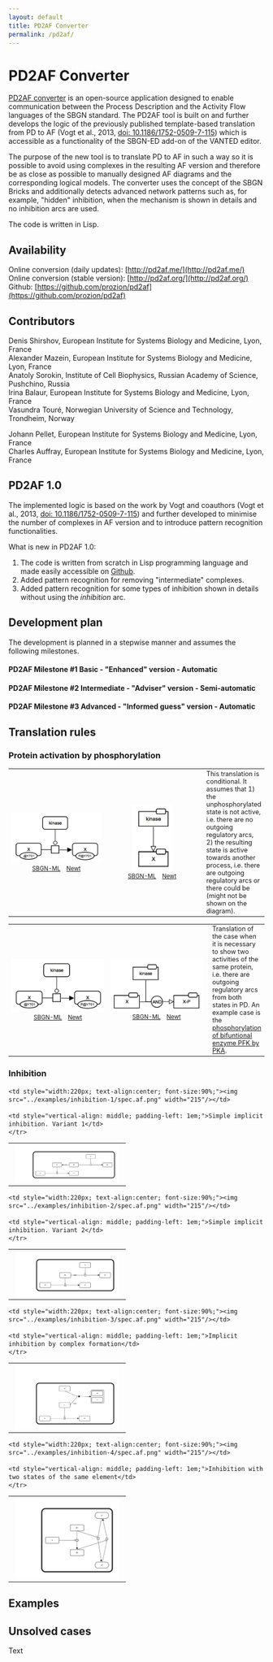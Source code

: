 ```yaml
---
layout: default
title: PD2AF Converter
permalink: /pd2af/
---
```


# PD2AF Converter

[PD2AF converter](http://pd2af.me/) is an open-source application designed to enable communication between the Process Description and the Activity Flow languages of the SBGN standard. The PD2AF tool is built on and further develops the logic of the previously published template-based translation from PD to AF (Vogt et al., 2013, [doi: 10.1186/1752-0509-7-115](https://doi.org/10.1186/1752-0509-7-115)) which is accessible as a functionality of the SBGN-ED add-on of the VANTED editor.  

The purpose of the new tool is to translate PD to AF in such a way so it is possible to avoid using complexes in the resulting AF version and therefore be as close as possible to manually designed AF diagrams and the corresponding logical models. The converter uses the concept of the SBGN Bricks and additionally detects advanced network patterns such as, for example, "hidden" inhibition, when the mechanism is shown in details and no inhibition arcs are used.

The code is written in Lisp.

## Availability

Online conversion (daily updates): [http://pd2af.me/](http://pd2af.me/)  
Online conversion (stable version): [http://pd2af.org/](http://pd2af.org/)  
Github: [https://github.com/prozion/pd2af](https://github.com/prozion/pd2af)  

<!-- The translation fuctuionality is implemented in Newt Editor.-->

## Contributors

Denis Shirshov, European Institute for Systems Biology and Medicine, Lyon, France  
Alexander Mazein, European Institute for Systems Biology and Medicine, Lyon, France  
Anatoly Sorokin, Institute of Cell Biophysics, Russian Academy of Science, Pushchino, Russia  
Irina Balaur, European Institute for Systems Biology and Medicine, Lyon, France  
Vasundra Touré, Norwegian University of Science and Technology, Trondheim, Norway  
<!--Ugur Dogrusoz, Bilkent University, Ankara, Turkey  -->
Johann Pellet, European Institute for Systems Biology and Medicine, Lyon, France  
Charles Auffray, European Institute for Systems Biology and Medicine, Lyon, France  

## PD2AF 1.0

The implemented logic is based on the work by Vogt and coauthors (Vogt et al., 2013, [doi: 10.1186/1752-0509-7-115](https://doi.org/10.1186/1752-0509-7-115)) and further developed to minimise the number of complexes in AF version and to introduce pattern recognition functionalities.

What is new in PD2AF 1.0:
1. The code is written from scratch in Lisp programming language and made easily accessible on [Github](https://github.com/prozion/pd2af).
1. Added pattern recognition for removing "intermediate" complexes.
1. Added pattern recognition for some types of inhibition shown in details without using the _inhibition_ arc.

## Development plan

The development is planned in a stepwise manner and assumes the following milestones.

#### PD2AF Milestone #1 Basic - "Enhanced" version - Automatic

#### PD2AF Milestone #2 Intermediate - "Adviser" version - Semi-automatic

#### PD2AF Milestone #3 Advanced - "Informed guess" version - Automatic

## Translation rules

### Protein activation by phosphorylation

<table>
    <tr style="font-size:90%;">
    <td style="width:220px; text-align:center; font-size:90%;"><img src="../bricks/proteinphosphorylation/ProteinPhosphorylation-PD01.02-Y.png" width="205"/><br /><a href="/bricks/proteinphosphorylation/ProteinPhosphorylation-PD01.02-Y.sbgn">SBGN-ML</a> &ensp; <a href="http://web.newteditor.org/?URL=http://sbgnbricks.github.io/bricks/proteinphosphorylation/ProteinPhosphorylation-PD01.02-Y.sbgn" target="_blank">Newt</a></td>
    <td style="width:220px; text-align:center; font-size:90%;"><img src="../bricks/proteinphosphorylation/ProteinPhosphorylation-AF01.01.png" width="80"/><br /><a href="/bricks/proteinphosphorylation/ProteinPhosphorylation-AF01.01.sbgn">SBGN-ML</a> &ensp; <a href="http://web.newteditor.org/?URL=http://sbgnbricks.github.io/bricks/proteinphosphorylation/ProteinPhosphorylation-AF01.01.sbgn" target="_blank">Newt</a></td>
    <td style="vertical-align: middle; padding-left: 1em;">This translation is conditional. It assumes that 1) the unphosphorylated state is not active, i.e. there are no outgoing regulatory arcs, 2) the resulting state is active towards another process, i.e. there are outgoing regulatory arcs or there could be (might not be shown on the diagram).</td>
    </tr>
</table>

<table>
    <tr style="font-size:90%;">
    <td style="width:220px; text-align:center; font-size:90%;"><img src="../bricks/proteinphosphorylation/ProteinPhosphorylation-PD01.02-Y.png" width="205"/><br /><a href="/bricks/proteinphosphorylation/ProteinPhosphorylation-PD01.02-Y.sbgn">SBGN-ML</a> &ensp; <a href="http://web.newteditor.org/?URL=http://sbgnbricks.github.io/bricks/proteinphosphorylation/ProteinPhosphorylation-PD01.02-Y.sbgn" target="_blank">Newt</a></td>
    <td style="width:220px; text-align:center; font-size:90%;"><img src="../pd2af/ProteinPhosphorylation-PD01.02-PD2AF02.png" width="215"/><br /><a href="/pd2af/ProteinPhosphorylation-PD01.02-PD2AF02.sbgn">SBGN-ML</a> &ensp; <a href="http://web.newteditor.org/?URL=http://sbgnbricks.github.io/pd2af/ProteinPhosphorylation-PD01.02-PD2AF02.sbgn" target="_blank">Newt</a></td>
    <td style="vertical-align: middle; padding-left: 1em;">Translation of the case when it is necessary to show two activities of the same protein, i.e. there are outgoing regulatory arcs from both states in PD. An example case is the  <a href="http://metabolismregulation.org/glycolysis/" target="_blank">phosphorylation of bifuntional enzyme PFK by PKA</a>.</td>
    </tr>
</table>

### Inhibition
<table>
    <tr style="font-size:90%;">
    <td style="width:220px; text-align:center; font-size:90%;"><img src="../examples/inhibition-1/spec.pd.png" width="205"/></td>

    <td style="width:220px; text-align:center; font-size:90%;"><img src="../examples/inhibition-1/spec.af.png" width="215"/></td>

    <td style="vertical-align: middle; padding-left: 1em;">Simple implicit inhibition. Variant 1</td>
    </tr>
</table>

<table>
    <tr style="font-size:90%;">
    <td style="width:220px; text-align:center; font-size:90%;"><img src="../examples/inhibition-2/spec.pd.png" width="205"/></td>

    <td style="width:220px; text-align:center; font-size:90%;"><img src="../examples/inhibition-2/spec.af.png" width="215"/></td>

    <td style="vertical-align: middle; padding-left: 1em;">Simple implicit inhibition. Variant 2</td>
    </tr>
</table>

<table>
    <tr style="font-size:90%;">
    <td style="width:220px; text-align:center; font-size:90%;"><img src="../examples/inhibition-3/spec.pd.png" width="205"/></td>

    <td style="width:220px; text-align:center; font-size:90%;"><img src="../examples/inhibition-3/spec.af.png" width="215"/></td>

    <td style="vertical-align: middle; padding-left: 1em;">Implicit inhibition by complex formation</td>
    </tr>
</table>

<table>
    <tr style="font-size:90%;">
    <td style="width:220px; text-align:center; font-size:90%;"><img src="../examples/inhibition-4/spec.pd.png" width="205"/></td>

    <td style="width:220px; text-align:center; font-size:90%;"><img src="../examples/inhibition-4/spec.af.png" width="215"/></td>

    <td style="vertical-align: middle; padding-left: 1em;">Inhibition with two states of the same element</td>
    </tr>
</table>

## Examples



## Unsolved cases

Text
